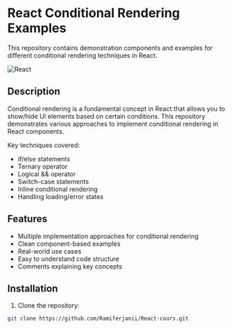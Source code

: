 # React Conditional Rendering Examples

This repository contains demonstration components and examples for different conditional rendering techniques in React.

![React](https://img.shields.io/badge/react-%2320232a.svg?style=for-the-badge&logo=react&logoColor=%2361DAFB)

## Description

Conditional rendering is a fundamental concept in React that allows you to show/hide UI elements based on certain conditions. This repository demonstrates various approaches to implement conditional rendering in React components.

Key techniques covered:
- if/else statements
- Ternary operator
- Logical && operator
- Switch-case statements
- Inline conditional rendering
- Handling loading/error states

## Features

- Multiple implementation approaches for conditional rendering
- Clean component-based examples
- Real-world use cases
- Easy to understand code structure
- Comments explaining key concepts

## Installation

1. Clone the repository:
```bash
git clone https://github.com/Ramiferjanii/React-cours.git
